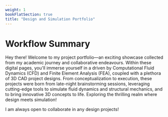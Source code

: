 ```yaml
---
weight: 1
bookFlatSection: true
title: "Design and Simulation Portfolio"
---
```


# Workflow Summary

Hey there! Welcome to my project portfolio—an exciting showcase collected from my academic journey and collaborative endeavours. Within these digital pages, you'll immerse yourself in a driven by Computational Fluid Dynamics (CFD) and Finite Element Analysis (FEA), coupled with a plethora of 3D CAD project designs. From conceptualization to execution, these projects were born from late-night brainstorming sessions, leveraging cutting-edge tools to simulate fluid dynamics and structural mechanics, and to bring innovative 3D concepts to life. Exploring the thrilling realm where design meets simulation!

I am always open to collaborate in any design projects!

